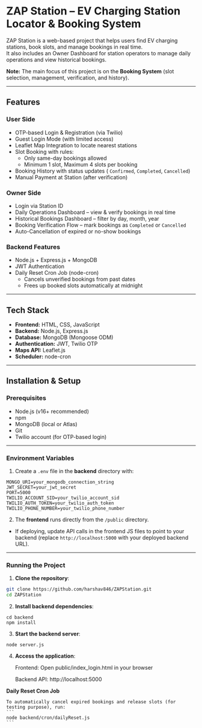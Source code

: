 # ZAP Station – EV Charging Station Locator & Booking System  

ZAP Station is a web-based project that helps users find EV charging stations, book slots, and manage bookings in real time.  
It also includes an Owner Dashboard for station operators to manage daily operations and view historical bookings.  

**Note:** The main focus of this project is on the **Booking System** (slot selection, management, verification, and history).  

---

## Features  

### User Side  
- OTP-based Login & Registration (via Twilio)  
- Guest Login Mode (with limited access)  
- Leaflet Map Integration to locate nearest stations  
- Slot Booking with rules:  
  - Only same-day bookings allowed  
  - Minimum 1 slot, Maximum 4 slots per booking  
- Booking History with status updates ( `Confirmed`, `Completed`, `Cancelled`)  
- Manual Payment at Station (after verification)  

### Owner Side  
- Login via Station ID  
- Daily Operations Dashboard – view & verify bookings in real time  
- Historical Bookings Dashboard – filter by day, month, year  
- Booking Verification Flow – mark bookings as `Completed` or `Cancelled`  
- Auto-Cancellation of expired or no-show bookings  

### Backend Features  
- Node.js + Express.js + MongoDB  
- JWT Authentication  
- Daily Reset Cron Job (node-cron)  
  - Cancels unverified bookings from past dates  
  - Frees up booked slots automatically at midnight  

---

## Tech Stack  

- **Frontend:** HTML, CSS, JavaScript  
- **Backend:** Node.js, Express.js  
- **Database:** MongoDB (Mongoose ODM)  
- **Authentication:** JWT, Twilio OTP  
- **Maps API:** Leaflet.js  
- **Scheduler:** node-cron  

---

## Installation & Setup

### Prerequisites

- Node.js (v16+ recommended)
- npm
- MongoDB (local or Atlas)
- Git
- Twilio account (for OTP-based login)

---

### Environment Variables

1. Create a `.env` file in the **backend** directory with:

```
MONGO_URI=your_mongodb_connection_string
JWT_SECRET=your_jwt_secret
PORT=5000
TWILIO_ACCOUNT_SID=your_twilio_account_sid
TWILIO_AUTH_TOKEN=your_twilio_auth_token
TWILIO_PHONE_NUMBER=your_twilio_phone_number
```


2. The **frontend** runs directly from the `/public` directory.  
- If deploying, update API calls in the frontend JS files to point to your backend (replace `http://localhost:5000` with your deployed backend URL).

---

### Running the Project

1. **Clone the repository**:

```bash
git clone https://github.com/harshav846/ZAPStation.git
cd ZAPStation
```


2. **Install backend dependencies**:
```
cd backend
npm install
```
3. **Start the backend server**:
```
node server.js
```
4. **Access the application**:

    Frontend: Open public/index_login.html in your browser

    Backend API: http://localhost:5000

  **Daily Reset Cron Job**

    To automatically cancel expired bookings and release slots (for testing purpose), run:
    ```
    node backend/cron/dailyReset.js
    ```
